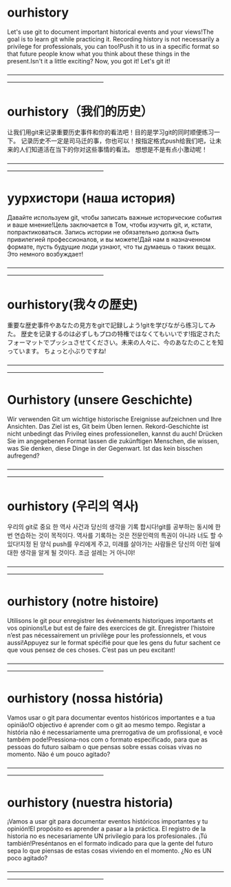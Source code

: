 ﻿# ourhistory
Let's use git to document important historical events and your views!The goal is to learn git while practicing it.
Recording history is not necessarily a privilege for professionals, you can too!Push it to us in a specific format so that future people know what you think about these things in the present.Isn't it a little exciting?
Now, you got it! Let's git it!

————————————————————————————————————————————————————

# ourhistory（我们的历史）

让我们用git来记录重要历史事件和你的看法吧！目的是学习git的同时顺便练习一下。
记录历史不一定是司马迁的事，你也可以！按指定格式push给我们吧，让未来的人们知道活在当下的你对这些事情的看法。
想想是不是有点小激动呢！

————————————————————————————————————————————————————

# уурхистори (наша история)

Давайте используем git, чтобы записать важные исторические события и ваше мнение!Цель заключается в Том, чтобы изучить git, и, кстати, попрактиковаться.
Запись истории не обязательно должна быть привилегией профессионалов, и вы можете!Дай нам в назначенном формате, пусть будущие люди узнают, что ты думаешь о таких вещах.
Это немного возбуждает!

————————————————————————————————————————————————————

# ourhistory(我々の歴史)

重要な歴史事件やあなたの見方をgitで記録しよう!gitを学びながら练习してみた。
歴史を记录するのは必ずしもプロの特権ではなくてもいいです!指定されたフォーマットでプッシュさせてください。未来の人々に、今のあなたのことを知っています。
ちょっと小ぶりですね!

————————————————————————————————————————————————————

# Ourhistory (unsere Geschichte)

Wir verwenden Git um wichtige historische Ereignisse aufzeichnen und Ihre Ansichten. Das Ziel ist es, Git beim Üben lernen.
Rekord-Geschichte ist nicht unbedingt das Privileg eines professionellen, kannst du auch! Drücken Sie im angegebenen Format lassen die zukünftigen Menschen, die wissen, was Sie denken, diese Dinge in der Gegenwart.
Ist das kein bisschen aufregend?

————————————————————————————————————————————————————

# ourhistory (우리의 역사)

우리의 git로 중요 한 역사 사건과 당신의 생각을 기록 합시다!git를 공부하는 동시에 한 번 연습하는 것이 목적이다.
역사를 기록하는 것은 전문인력의 특권이 아니라 너도 할 수 있다!지정 된 양식 push를 우리에게 주고, 미래를 살아가는 사람들은 당신의 이런 일에 대한 생각을 알게 될 것이다.
조금 설레는 거 아니야!

————————————————————————————————————————————————————

# ourhistory (notre histoire)

Utilisons le git pour enregistrer les événements historiques importants et vos opinions!Le but est de faire des exercices de git.
Enregistrer l’histoire n’est pas nécessairement un privilège pour les professionnels, et vous aussi!Appuyez sur le format spécifié pour que les gens du futur sachent ce que vous pensez de ces choses.
C’est pas un peu excitant!

————————————————————————————————————————————————————

# ourhistory (nossa história)

Vamos usar o git para documentar eventos históricos importantes e a tua opinião!O objectivo é aprender com o git ao mesmo tempo.
Registar a história não é necessariamente uma prerrogativa de um profissional, e você também pode!Pressiona-nos com o formato especificado, para que as pessoas do futuro saibam o que pensas sobre essas coisas vivas no momento.
Não é um pouco agitado?

————————————————————————————————————————————————————

# ourhistory (nuestra historia)

¡Vamos a usar git para documentar eventos históricos importantes y tu opinión!El propósito es aprender a pasar a la práctica.
El registro de la historia no es necesariamente UN privilegio para los profesionales. ¡Tú también!Preséntanos en el formato indicado para que la gente del futuro sepa lo que piensas de estas cosas viviendo en el momento.
¿No es UN poco agitado?

————————————————————————————————————————————————————